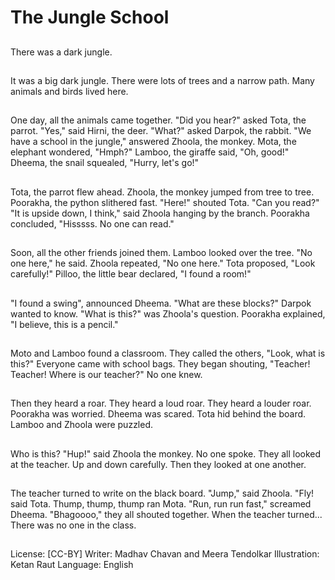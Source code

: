 # The Jungle School

##
There was a dark jungle.

##
It was a big dark jungle.
There were lots of trees and a
narrow path.
Many animals and birds lived
here.

##
One day, all the animals came together.
"Did you hear?" asked Tota, the parrot.
"Yes," said Hirni, the deer.
"What?" asked Darpok, the rabbit.
"We have a school in the jungle," answered
Zhoola, the monkey.
Mota, the elephant wondered, "Hmph?"
Lamboo, the giraffe said, "Oh, good!"
Dheema, the snail squealed, "Hurry, let's go!"

##
Tota, the parrot flew ahead.
Zhoola, the monkey jumped from tree to tree.
Poorakha, the python slithered fast.
"Here!" shouted Tota. "Can you read?"
"It is upside down, I think," said Zhoola
hanging by the branch.
Poorakha concluded, "Hisssss. No one can
read."

##
Soon, all the other friends joined them.
Lamboo looked over the tree.
"No one here," he said.
Zhoola repeated, "No one here."
Tota proposed, "Look carefully!"
Pilloo, the little bear declared, "I found a
room!"

##
"I found a swing", announced Dheema.
"What are these blocks?" Darpok wanted to
know.
"What is this?" was Zhoola's question.
Poorakha explained, "I believe, this is a pencil."

##
Moto and Lamboo found a classroom.
They called the others, "Look, what is this?"
Everyone came with school bags.
They began shouting, "Teacher! Teacher!
Where is our teacher?"
No one knew.

##
Then they heard a roar.
They heard a loud roar.
They heard a louder roar.
Poorakha was worried.
Dheema was scared.
Tota hid behind the board.
Lamboo and Zhoola were puzzled.

##
Who is this?
"Hup!" said Zhoola the monkey.
No one spoke.
They all looked at the teacher.
Up and down carefully.
Then they looked at one another.

##
The teacher turned to write on the black board.
"Jump," said Zhoola.
"Fly! said Tota.
Thump, thump, thump ran Mota.
"Run, run run fast," screamed Dheema.
"Bhagoooo," they all shouted together.
When the teacher turned...
There was no one in the class.

##
License: [CC-BY]
Writer: Madhav Chavan and Meera Tendolkar
Illustration: Ketan Raut
Language: English
